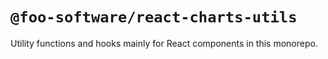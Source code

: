 # `@foo-software/react-charts-utils`

Utility functions and hooks mainly for React components in this monorepo.

